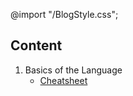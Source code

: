 @import "/BlogStyle.css";

## Content
1. Basics of the Language
   - [Cheatsheet](https://gongo-bongo.github.io/C-cheatsheet/)